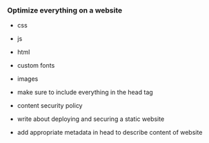 ### Optimize everything on a website
- css
- js
- html
- custom fonts
- images

- make sure to include everything in the head tag
- content security policy
- write about deploying and securing a static website
- add appropriate metadata in head to describe content of website